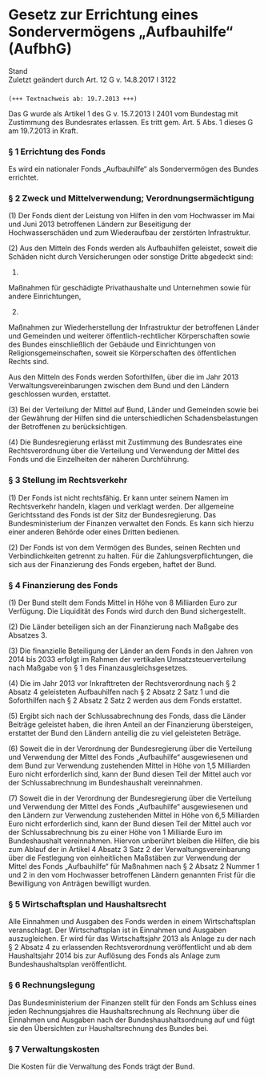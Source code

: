 Gesetz zur Errichtung eines Sondervermögens „Aufbauhilfe“ (AufbhG)
==================================================================

Stand  
Zuletzt geändert durch Art. 12 G v. 14.8.2017 I 3122

### 

```
(+++ Textnachweis ab: 19.7.2013 +++)
```

Das G wurde als Artikel 1 des G v. 15.7.2013 I 2401 vom Bundestag mit Zustimmung des Bundesrates erlassen. Es tritt gem. Art. 5 Abs. 1 dieses G am 19.7.2013 in Kraft.

### § 1 Errichtung des Fonds

Es wird ein nationaler Fonds „Aufbauhilfe“ als Sondervermögen des Bundes errichtet.

### § 2 Zweck und Mittelverwendung; Verordnungsermächtigung

(1) Der Fonds dient der Leistung von Hilfen in den vom Hochwasser im Mai und Juni 2013 betroffenen Ländern zur Beseitigung der Hochwasserschäden und zum Wiederaufbau der zerstörten Infrastruktur.

(2) Aus den Mitteln des Fonds werden als Aufbauhilfen geleistet, soweit die Schäden nicht durch Versicherungen oder sonstige Dritte abgedeckt sind:

1.  
Maßnahmen für geschädigte Privathaushalte und Unternehmen sowie für andere Einrichtungen,

2.  
Maßnahmen zur Wiederherstellung der Infrastruktur der betroffenen Länder und Gemeinden und weiterer öffentlich-rechtlicher Körperschaften sowie des Bundes einschließlich der Gebäude und Einrichtungen von Religionsgemeinschaften, soweit sie Körperschaften des öffentlichen Rechts sind.

Aus den Mitteln des Fonds werden Soforthilfen, über die im Jahr 2013 Verwaltungsvereinbarungen zwischen dem Bund und den Ländern geschlossen wurden, erstattet.

(3) Bei der Verteilung der Mittel auf Bund, Länder und Gemeinden sowie bei der Gewährung der Hilfen sind die unterschiedlichen Schadensbelastungen der Betroffenen zu berücksichtigen.

(4) Die Bundesregierung erlässt mit Zustimmung des Bundesrates eine Rechtsverordnung über die Verteilung und Verwendung der Mittel des Fonds und die Einzelheiten der näheren Durchführung.

### § 3 Stellung im Rechtsverkehr

(1) Der Fonds ist nicht rechtsfähig. Er kann unter seinem Namen im Rechtsverkehr handeln, klagen und verklagt werden. Der allgemeine Gerichtsstand des Fonds ist der Sitz der Bundesregierung. Das Bundesministerium der Finanzen verwaltet den Fonds. Es kann sich hierzu einer anderen Behörde oder eines Dritten bedienen.

(2) Der Fonds ist von dem Vermögen des Bundes, seinen Rechten und Verbindlichkeiten getrennt zu halten. Für die Zahlungsverpflichtungen, die sich aus der Finanzierung des Fonds ergeben, haftet der Bund.

### § 4 Finanzierung des Fonds

(1) Der Bund stellt dem Fonds Mittel in Höhe von 8 Milliarden Euro zur Verfügung. Die Liquidität des Fonds wird durch den Bund sichergestellt.

(2) Die Länder beteiligen sich an der Finanzierung nach Maßgabe des Absatzes 3.

(3) Die finanzielle Beteiligung der Länder an dem Fonds in den Jahren von 2014 bis 2033 erfolgt im Rahmen der vertikalen Umsatzsteuerverteilung nach Maßgabe von § 1 des Finanzausgleichsgesetzes.

(4) Die im Jahr 2013 vor Inkrafttreten der Rechtsverordnung nach § 2 Absatz 4 geleisteten Aufbauhilfen nach § 2 Absatz 2 Satz 1 und die Soforthilfen nach § 2 Absatz 2 Satz 2 werden aus dem Fonds erstattet.

(5) Ergibt sich nach der Schlussabrechnung des Fonds, dass die Länder Beiträge geleistet haben, die ihren Anteil an der Finanzierung übersteigen, erstattet der Bund den Ländern anteilig die zu viel geleisteten Beträge.

(6) Soweit die in der Verordnung der Bundesregierung über die Verteilung und Verwendung der Mittel des Fonds „Aufbauhilfe“ ausgewiesenen und dem Bund zur Verwendung zustehenden Mittel in Höhe von 1,5 Milliarden Euro nicht erforderlich sind, kann der Bund diesen Teil der Mittel auch vor der Schlussabrechnung im Bundeshaushalt vereinnahmen.

(7) Soweit die in der Verordnung der Bundesregierung über die Verteilung und Verwendung der Mittel des Fonds „Aufbauhilfe“ ausgewiesenen und den Ländern zur Verwendung zustehenden Mittel in Höhe von 6,5 Milliarden Euro nicht erforderlich sind, kann der Bund diesen Teil der Mittel auch vor der Schlussabrechnung bis zu einer Höhe von 1 Milliarde Euro im Bundeshaushalt vereinnahmen. Hiervon unberührt bleiben die Hilfen, die bis zum Ablauf der in Artikel 4 Absatz 3 Satz 2 der Verwaltungsvereinbarung über die Festlegung von einheitlichen Maßstäben zur Verwendung der Mittel des Fonds „Aufbauhilfe“ für Maßnahmen nach § 2 Absatz 2 Nummer 1 und 2 in den vom Hochwasser betroffenen Ländern genannten Frist für die Bewilligung von Anträgen bewilligt wurden.

### § 5 Wirtschaftsplan und Haushaltsrecht

Alle Einnahmen und Ausgaben des Fonds werden in einem Wirtschaftsplan veranschlagt. Der Wirtschaftsplan ist in Einnahmen und Ausgaben auszugleichen. Er wird für das Wirtschaftsjahr 2013 als Anlage zu der nach § 2 Absatz 4 zu erlassenden Rechtsverordnung veröffentlicht und ab dem Haushaltsjahr 2014 bis zur Auflösung des Fonds als Anlage zum Bundeshaushaltsplan veröffentlicht.

### § 6 Rechnungslegung

Das Bundesministerium der Finanzen stellt für den Fonds am Schluss eines jeden Rechnungsjahres die Haushaltsrechnung als Rechnung über die Einnahmen und Ausgaben nach der Bundeshaushaltsordnung auf und fügt sie den Übersichten zur Haushaltsrechnung des Bundes bei.

### § 7 Verwaltungskosten

Die Kosten für die Verwaltung des Fonds trägt der Bund.
